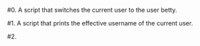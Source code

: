 #0. A script that switches the current user to the user betty.

#1. A script that prints the effective username of the current user.

#2.  
